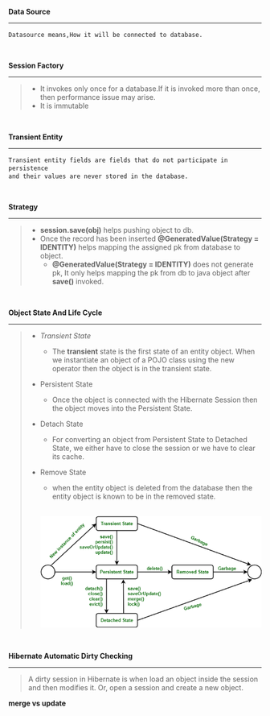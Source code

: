 **Data Source** <hr />

```
Datasource means,How it will be connected to database.
```
<br />

**Session Factory** <hr /> 
> - It invokes only once for a database.If it is invoked more than once, then performance issue may arise.
> - It is immutable

<br />

**Transient Entity** <hr />
```
Transient entity fields are fields that do not participate in persistence
and their values are never stored in the database.
```
<br />

**Strategy** <hr />
> - **session.save(obj)** helps pushing object to db.
> - Once the record has been inserted **@GeneratedValue(Strategy = IDENTITY)** helps mapping the assigned pk from database to object.
>    - **@GeneratedValue(Strategy = IDENTITY)** does not generate pk, It only helps mapping the pk from db to java object after **save()** invoked.

<br />

**Object State And Life Cycle** <hr />
> - _Transient State_
>     - The **transient** state is the first state of an entity object. When we instantiate an object of a POJO class using the new operator then the
>       object is in the transient state.
> - Persistent State
>     - Once the object is connected with the Hibernate Session then the object moves into the Persistent State.
> - Detach State
>     - For converting an object from Persistent State to Detached State, we either have to close the session or we have to clear its cache.
> - Remove State
>      - when the entity object is deleted from the database then the entity object is known to be in the removed state.
>   
> 
>    <br />
>
>   ![Life Cycle](GFGHibernateLifecycle.png)

<br />

**Hibernate Automatic Dirty Checking** <hr />
>A dirty session in Hibernate is when  load an object inside the session and then modifies it. Or, open a session and
> create a new object.


**merge vs update**
